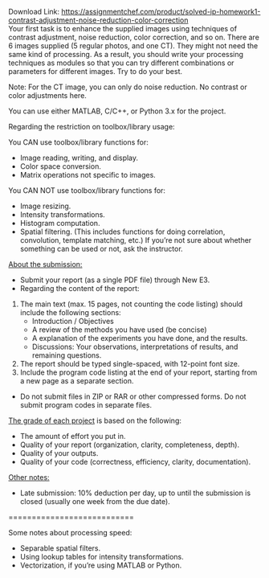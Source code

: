 Download Link: https://assignmentchef.com/product/solved-ip-homework1-contrast-adjustment-noise-reduction-color-correction
<br>
Your first task is to enhance the supplied images using techniques of contrast adjustment, noise reduction, color correction, and so on. There are 6 images supplied (5 regular photos, and one CT). They might not need the same kind of processing. As a result, you should write your processing techniques as modules so that you can try different combinations or parameters for different images. Try to do your best.

Note: For the CT image, you can only do noise reduction. No contrast or color adjustments here.

You can use either MATLAB, C/C++, or Python 3.x for the project.

Regarding the restriction on toolbox/library usage:

You CAN use toolbox/library functions for:

<ul>

 <li>Image reading, writing, and display.</li>

 <li>Color space conversion.</li>

 <li>Matrix operations not specific to images.</li>

</ul>

You CAN NOT use toolbox/library functions for:

<ul>

 <li>Image resizing.</li>

 <li>Intensity transformations.</li>

 <li>Histogram computation.</li>

 <li>Spatial filtering. (This includes functions for doing correlation, convolution, template matching, etc.) If you’re not sure about whether something can be used or not, ask the instructor.</li>

</ul>




<u>About the submission:</u>

<ul>

 <li>Submit your report (as a single PDF file) through New E3.</li>

 <li>Regarding the content of the report:</li>

</ul>

<ol>

 <li>The main text (max. 15 pages, not counting the code listing) should include the following sections:

  <ul>

   <li>Introduction / Objectives</li>

   <li>A review of the methods you have used (be concise)</li>

   <li>A explanation of the experiments you have done, and the results.</li>

   <li>Discussions: Your observations, interpretations of results, and remaining questions.</li>

  </ul></li>

 <li>The report should be typed single-spaced, with 12-point font size.</li>

 <li>Include the program code listing at the end of your report, starting from a new page as a separate section.</li>

</ol>

<ul>

 <li>Do not submit files in ZIP or RAR or other compressed forms. Do not submit program codes in separate files.</li>

</ul>




<u>The grade of each project</u> is based on the following:

<ul>

 <li>The amount of effort you put in.</li>

 <li>Quality of your report (organization, clarity, completeness, depth).</li>

 <li>Quality of your outputs.</li>

 <li>Quality of your code (correctness, efficiency, clarity, documentation).</li>

</ul>




<u>Other notes:</u>

<ul>

 <li>Late submission: 10% deduction per day, up to until the submission is closed (usually one week from the due date).</li>

</ul>







===========================

Some notes about processing speed:

<ul>

 <li>Separable spatial filters.</li>

 <li>Using lookup tables for intensity transformations.</li>

 <li>Vectorization, if you’re using MATLAB or Python.</li>

</ul>
